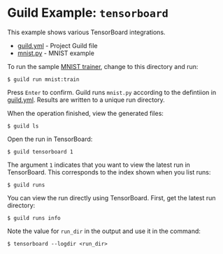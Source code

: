 # Guild Example: `tensorboard`

This example shows various TensorBoard integrations.

- [guild.yml](guild.yml) - Project Guild file
- [mnist.py](mnist.py) - MNIST example

To run the sample [MNIST
trainer](https://www.tensorflow.org/tensorboard/get_started), change
to this directory and run:

    $ guild run mnist:train

Press `Enter` to confirm. Guild runs `mnist.py` according to the
defintiion in [guild.yml](guild.yml). Results are written to a unique
run directory.

When the operation finished, view the generated files:

    $ guild ls

Open the run in TensorBoard:

    $ guild tensorboard 1

The argument `1` indicates that you want to view the latest run in
TensorBoard. This corresponds to the index shown when you list runs:

    $ guild runs

You can view the run directly using TensorBoard. First, get the latest
run directory:

    $ guild runs info

Note the value for `run_dir` in the output and use it in the command:

    $ tensorboard --logdir <run_dir>
